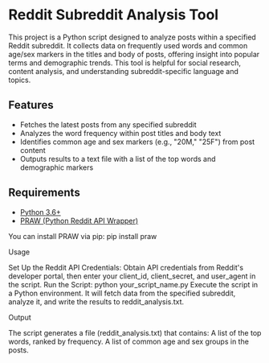 # Reddit Subreddit Analysis Tool

This project is a Python script designed to analyze posts within a specified Reddit subreddit. It collects data on frequently used words and common age/sex markers in the titles and body of posts, offering insight into popular terms and demographic trends. This tool is helpful for social research, content analysis, and understanding subreddit-specific language and topics.

## Features
- Fetches the latest posts from any specified subreddit
- Analyzes the word frequency within post titles and body text
- Identifies common age and sex markers (e.g., "20M," "25F") from post content
- Outputs results to a text file with a list of the top words and demographic markers

## Requirements
- [Python 3.6+](https://www.python.org/downloads/)
- [PRAW (Python Reddit API Wrapper)](https://praw.readthedocs.io/)

You can install PRAW via pip: pip install praw

Usage

Set Up the Reddit API Credentials: Obtain API credentials from Reddit's developer portal, then enter your client_id, client_secret, and user_agent in the script.
Run the Script: python your_script_name.py
    Execute the script in a Python environment.
    It will fetch data from the specified subreddit, analyze it, and write the results to reddit_analysis.txt.

Output

The script generates a file (reddit_analysis.txt) that contains:
A list of the top words, ranked by frequency.
A list of common age and sex groups in the posts.
